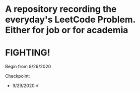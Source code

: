 # A repository recording the everyday's LeetCode Problem. Either for job or for academia

# FIGHTING!

Begin from 9/29/2020

Checkpoint: 
- 9/29/2020 √

